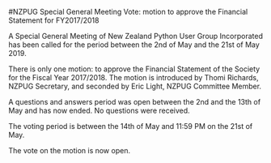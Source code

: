 #NZPUG Special General Meeting Vote: motion to approve the Financial Statement for FY2017/2018

A Special General Meeting of New Zealand Python User Group Incorporated has been called for the period between the 2nd of May and the 21st of May 2019.  

There is only one motion: to approve the Financial Statement of the Society for the Fiscal Year 2017/2018.  The motion is introduced by Thomi Richards, NZPUG Secretary, and seconded by Eric Light, NZPUG Committee Member.

A questions and answers period was open between the 2nd and the 13th of May and has now ended.  No questions were received.

The voting period is between the 14th of May and 11:59 PM on the 21st of May.

The vote on the motion is now open.

